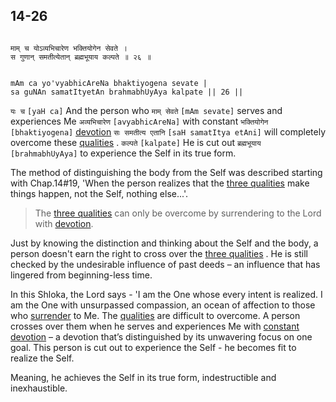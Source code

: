 ## 14-26


```shloka-sa

माम् च योऽव्यभिचारेण भक्तियोगेन सेवते ।
स गुणान् समतीत्येतान् ब्रह्मभूयाय कल्पते ॥ २६ ॥

```
```shloka-sa-hk

mAm ca yo'vyabhicAreNa bhaktiyogena sevate |
sa guNAn samatItyetAn brahmabhUyAya kalpate || 26 ||

```
`यः च` `[yaH ca]` And the person who `माम् सेवते` `[mAm sevate]` serves and experiences Me `अव्यभिचारेण` `[avyabhicAreNa]` with constant `भक्तियोगेन` `[bhaktiyogena]` [devotion](Chapter_7.md#bhakti_a_defn) `सः समतीत्य एतानि` `[saH samatItya etAni]` will completely overcome these 
[qualities](satva_rajas_tamas)
. `कल्पते` `[kalpate]` He is cut out `ब्रह्मभूयाय` `[brahmabhUyAya]` to experience the Self in its true form.

The method of distinguishing the body from the Self was described starting with Chap.14#19, 'When the person realizes that the 
[three qualities](satva_rajas_tamas)
 make things happen, not the Self, nothing else...'. 



<a name='applnote_197'></a>
> The [three qualities](satva_rajas_tamas) can only be overcome by surrendering to the Lord with [devotion](Chapter_7.md#bhakti_a_defn).



Just by knowing the distinction and thinking about the Self and the body, a person doesn't earn the right to cross over the 
[three qualities](satva_rajas_tamas)
. He is still checked by the undesirable influence of past deeds – an influence that has lingered from beginning-less time.

In this Shloka, the Lord says - 'I am the One whose every intent is realized. I am the One with unsurpassed compassion, an ocean of affection to those who 
[surrender](Sharanagati)
 to Me. The 
[qualities](satva_rajas_tamas)
 are difficult to overcome. A person crosses over them when he serves and experiences Me with 
[constant devotion](Chapter_7.md#bhakti_a_defn)
 – a devotion that’s distinguished by its unwavering focus on one goal. This person is cut out to experience the Self - he becomes fit to realize the Self. 

Meaning, he achieves the Self in its true form, indestructible and inexhaustible.


